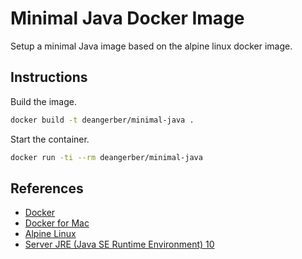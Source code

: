 # Minimal Java Docker Image

Setup a minimal Java image based on the alpine linux docker image.

## Instructions

Build the image.

~~~ bash
docker build -t deangerber/minimal-java .
~~~

Start the container.

~~~ bash
docker run -ti --rm deangerber/minimal-java
~~~

## References

* [Docker](https://www.docker.com)
* [Docker for Mac](https://store.docker.com/editions/community/docker-ce-desktop-mac)
* [Alpine Linux](https://alpinelinux.org)
* [Server JRE (Java SE Runtime Environment) 10](http://www.oracle.com/technetwork/java/javase/downloads/index.html)